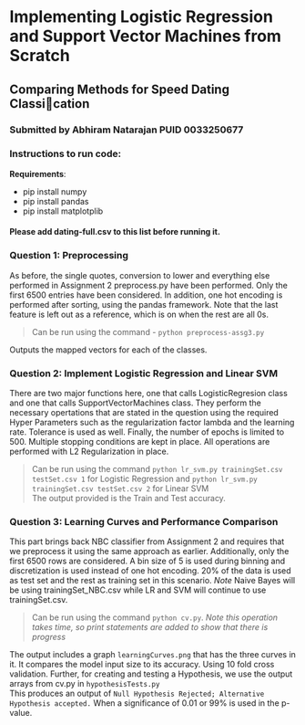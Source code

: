 # Implementing Logistic Regression and Support Vector Machines from Scratch
## Comparing Methods for Speed Dating Classication
### Submitted by Abhiram Natarajan PUID 0033250677
### Instructions to run code:
**Requirements**:
- pip install numpy
- pip install pandas
- pip install matplotplib

#### Please add dating-full.csv to this list before running it.

### Question 1: Preprocessing
As before, the single quotes, conversion to lower and everything else performed in Assignment 2 preprocess.py have been performed. Only the first 6500 entries have been considered. In addition, one hot encoding is performed after sorting, using the pandas framework. Note that the last feature is left out as a reference, which is on when the rest are all 0s.
> Can be run using the command - `python preprocess-assg3.py`  

Outputs the mapped vectors for each of the classes.

### Question 2: Implement Logistic Regression and Linear SVM
There are two major functions here, one that calls LogisticRegresion class and one that calls SupportVectorMachines class. They perform the necessary opertations that are stated in the question using the required Hyper Parameters such as the regularization factor lambda and the learning rate. Tolerance is used as well. Finally, the number of epochs is limited to 500. Multiple stopping conditions are kept in place. All operations are performed with L2 Regularization in place.
> Can be run using the command `python lr_svm.py trainingSet.csv testSet.csv 1` for Logistic Regression and `python lr_svm.py trainingSet.csv testSet.csv 2` for Linear SVM  
The output provided is the Train and Test accuracy. 

### Question 3: Learning Curves and Performance Comparison
This part brings back NBC classifier from Assignment 2 and requires that we preprocess it using the same approach as earlier. Additionally, only the first 6500 rows are considered. A bin size of 5 is used during binning and discretization is used instead of one hot encoding. 20% of the data is used as test set and the rest as training set in this scenario. 
*Note* Naive Bayes will be using trainingSet_NBC.csv while LR and SVM will continue to use trainingSet.csv. 
> Can be run using the command `python cv.py`. *Note this operation takes time, so print statements are added to show that there is progress*  

The output includes a graph `learningCurves.png` that has the three curves in it. It compares the model input size to its accuracy. Using 10 fold cross validation. Further, for creating and testing a Hypothesis, we use the output arrays from cv.py in `hypothesisTests.py`  
This produces an output of `Null Hypothesis Rejected; Alternative Hypothesis accepted.` When a significance of 0.01 or 99% is used in the p-value.

